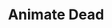 ---
title: "Animate Dead"
index: "animate-dead"
permalink: /spells/animate-dead/
tags:
  - Spell
  - 3rd Level
  - Necromancy
available_for:
  - Cleric
  - Wizard
level: "3rd Level"
school: "Necromancy"
range: "10 ft"
comp:
  - V
  - S
  - M
material: "a drop of blood, a piece of flesh, and a pinch of bone dust."
cast_time: "1 Minute"
description: |
  This spell creates an undead servant. Choose a pile of bones or a corpse of a Medium or Small humanoid within range. Your spell imbues the target with a foul mimicry of life, raising it as an undead creature. The target becomes a skeleton if you chose bones or a zombie if you chose a corpse (the GM has the creature's game statistics).

  On each of your turns, you can use a bonus action to mentally command any creature you made with this spell if the creature is within 60 feet of you (if you control multiple creatures, you can command any or all of them at the same time, issuing the same command to each one). You decide what action the creature will take and where it will move during its next turn, or you can issue a general command, such as to guard a particular chamber or corridor. If you issue no commands, the creature only defends itself against hostile creatures. Once given an order, the creature continues to follow it until its task is complete.

  The creature is under your control for 24 hours, after which it stops obeying any command you've given it. To maintain control of the creature for another 24 hours, you must cast this spell on the creature again before the current 24-hour period ends. This use of the spell reasserts your control over up to four creatures you have animated with this spell, rather than animating a new one.

  **At higher levels.** When you cast this spell using a spell slot of 4th level or higher, you animate or reassert control over two additional undead creatures for each slot level above 3rd. Each of the creatures must come from a different corpse or pile of bones.
excerpt: "This spell creates an undead servant."
source: "Basic Rules"
---